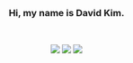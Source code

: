 <div align="center">

<br/> 

### Hi, my name is David Kim.

<br/>

<p>
  <a href="https://github.com/HiMyNameIsDavidKim/Study" target="_blank"><img src="https://img.shields.io/badge/Study-282828?style=flat-square&logo=Bookstack&logoColor=white"/></a>
  <a href="https://www.instagram.com/ga_lahm/" target="_blank"><img src="https://img.shields.io/badge/ga_lahm-CB3F7C?style=flat-square&logo=Instagram&logoColor=white"/></a>
  <a href="mailto:rkfka1401@gmail.com" target="_blank"><img src="https://img.shields.io/badge/rkfka1401@gmail.com-EA4335?style=flat-square&logo=Gmail&logoColor=white"/></a>
</p>
<p>
